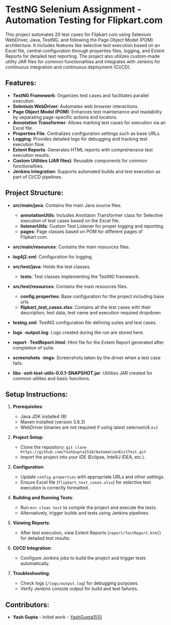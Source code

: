 # TestNG Selenium Assignment - Automation Testing for Flipkart.com

This project automates 20 test cases for Flipkart.com using Selenium WebDriver, Java, TestNG, and following the Page Object Model (POM) architecture. It includes features like selective test execution based on an Excel file, central configuration through properties files, logging, and Extent Reports for detailed test reporting. The project also utilizes custom-made utility JAR files for common functionalities and integrates with Jenkins for continuous integration and continuous deployment (CI/CD).

## Features:

- **TestNG Framework**: Organizes test cases and facilitates parallel execution.
- **Selenium WebDriver**: Automates web browser interactions.
- **Page Object Model (POM)**: Enhances test maintenance and readability by separating page-specific actions and locators.
- **Annotation Transformer**: Allows marking test cases for execution via an Excel file.
- **Properties File**: Centralizes configuration settings such as base URLs.
- **Logging**: Provides detailed logs for debugging and tracking test execution flow.
- **Extent Reports**: Generates HTML reports with comprehensive test execution results.
- **Custom Utilities (JAR files)**: Reusable components for common functionalities.
- **Jenkins Integration**: Supports automated builds and test execution as part of CI/CD pipelines.

## Project Structure:

- **src/main/java**: Contains the main Java source files.
  - **annotationUtils**: Includes Anottaion Transformer class for Selective execution of test cases based on the Excel file.
  - **listenerUtils**: Custom Test Listener for proper logging and reporting.
  - **pages**: Page classes based on POM for different pages of Flipkart.com.
- **src/main/resources**: Contains the main resources files.
 - **log4j2.xml**: Configuration for logging.

- **src/test/java**: Holds the test classes.
  - **tests**: Test classes implementing the TestNG framework.
- **src/test/resources**: Contains the main resources files.
  - **config.properties**: Base configuration for the project including base urls.
  - **flipkart_test_cases.xlsx**: Contains all the test cases with their description, test data, test name and execution required dropdown

- **testng.xml**: TestNG configuration file defining suites and test cases.

- **logs**
  -**output.log**: Logs created during the run are stored here.
- **report**
  -**TestReport.html**: Html file for the Extent Report generated after completion of suite.
- **screenshots**
  -**imgs**: Screenshots taken by the driver when a test case fails.
- **libs**
  -**exit-test-utils-0.0.1-SNAPSHOT.jar**: Utilities JAR created for common utilites and basic funcitons.

## Setup Instructions:

1. **Prerequisites**:
   - Java JDK installed (8)
   - Maven installed (version 3.6.3)
   - WebDriver binaries are not required if using latest selenium(4.x+)

2. **Project Setup**:
   - Clone the repository: `git clone https://github.com/YashGupta1510/AutomationExitTest.git`
   - Import the project into your IDE (Eclipse, IntelliJ IDEA, etc.).

3. **Configuration**:
   - Update `config.properties` with appropriate URLs and other settings.
   - Ensure Excel file (`flipkart_test_cases.xlsx`) for selective test execution is correctly formatted.

4. **Building and Running Tests**:
   - Run `mvn clean test` to compile the project and execute the tests.
   - Alternatively, trigger builds and tests using Jenkins pipelines.

5. **Viewing Reports**:
   - After test execution, view Extent Reports (`report/TestReport.html`) for detailed test results.

6. **CI/CD Integration**:
   - Configure Jenkins jobs to build the project and trigger tests automatically.

7. **Troubleshooting**:
   - Check logs (`/logs/output.log`) for debugging purposes.
   - Verify Jenkins console output for build and test failures.

## Contributors:

- **Yash Gupta** - *Initial work* - [YashGupta1510](https://github.com/YashGupta1510)

